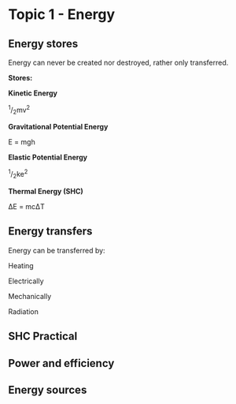 # Topic 1 - Energy

## Energy stores

Energy can never be created nor destroyed, rather only transferred.

**Stores:**

**Kinetic Energy**

<sup>1</sup>/<sub>2</sub>mv<sup>2</sup>

**Gravitational Potential Energy**

E = mgh

**Elastic Potential Energy**

<sup>1</sup>/<sub>2</sub>ke<sup>2</sup>

**Thermal Energy (SHC)**

ΔE = mcΔT

## Energy transfers

Energy can be transferred by:

Heating

Electrically

Mechanically

Radiation

## SHC Practical

## Power and efficiency

## Energy sources
